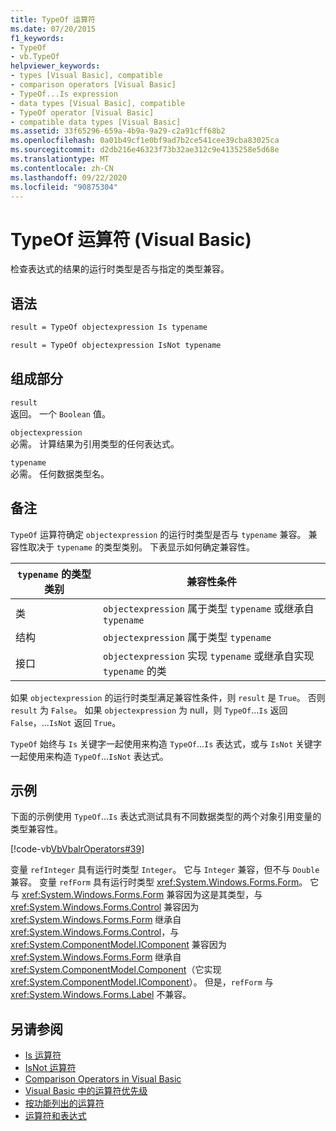 ```yaml
---
title: TypeOf 运算符
ms.date: 07/20/2015
f1_keywords:
- TypeOf
- vb.TypeOf
helpviewer_keywords:
- types [Visual Basic], compatible
- comparison operators [Visual Basic]
- TypeOf...Is expression
- data types [Visual Basic], compatible
- TypeOf operator [Visual Basic]
- compatible data types [Visual Basic]
ms.assetid: 33f65296-659a-4b9a-9a29-c2a91cff68b2
ms.openlocfilehash: 0a01b49cf1e0bf9ad7b2ce541cee39cba83025ca
ms.sourcegitcommit: d2db216e46323f73b32ae312c9e4135258e5d68e
ms.translationtype: MT
ms.contentlocale: zh-CN
ms.lasthandoff: 09/22/2020
ms.locfileid: "90875304"
---
```

# <a name="typeof-operator-visual-basic"></a>TypeOf 运算符 (Visual Basic)

检查表达式的结果的运行时类型是否与指定的类型兼容。
  
## <a name="syntax"></a>语法  
  
```vb  
result = TypeOf objectexpression Is typename  
```  
  
```vb  
result = TypeOf objectexpression IsNot typename  
```  
  
## <a name="parts"></a>组成部分  

 `result`  
 返回。 一个 `Boolean` 值。  
  
 `objectexpression`  
 必需。 计算结果为引用类型的任何表达式。  
  
 `typename`  
 必需。 任何数据类型名。  
  
## <a name="remarks"></a>备注  

 `TypeOf` 运算符确定 `objectexpression` 的运行时类型是否与 `typename` 兼容。 兼容性取决于 `typename` 的类型类别。 下表显示如何确定兼容性。  
  
|`typename` 的类型类别|兼容性条件|  
|---------------------------------|-----------------------------|  
|类|`objectexpression` 属于类型 `typename` 或继承自 `typename`|  
|结构|`objectexpression` 属于类型 `typename`|  
|接口|`objectexpression` 实现 `typename` 或继承自实现 `typename` 的类|  
  
 如果 `objectexpression` 的运行时类型满足兼容性条件，则 `result` 是 `True`。 否则 `result` 为 `False`。  如果 `objectexpression` 为 null，则 `TypeOf`...`Is` 返回 `False`，...`IsNot` 返回 `True`。  
  
 `TypeOf` 始终与 `Is` 关键字一起使用来构造 `TypeOf`...`Is` 表达式，或与 `IsNot` 关键字一起使用来构造 `TypeOf`...`IsNot` 表达式。  
  
## <a name="example"></a>示例  

 下面的示例使用 `TypeOf`...`Is` 表达式测试具有不同数据类型的两个对象引用变量的类型兼容性。  
  
 [!code-vb[VbVbalrOperators#39](~/samples/snippets/visualbasic/VS_Snippets_VBCSharp/VbVbalrOperators/VB/Class1.vb#39)]  
  
 变量 `refInteger` 具有运行时类型 `Integer`。 它与 `Integer` 兼容，但不与 `Double` 兼容。 变量 `refForm` 具有运行时类型 <xref:System.Windows.Forms.Form>。 它与 <xref:System.Windows.Forms.Form> 兼容因为这是其类型，与 <xref:System.Windows.Forms.Control> 兼容因为 <xref:System.Windows.Forms.Form> 继承自 <xref:System.Windows.Forms.Control>，与 <xref:System.ComponentModel.IComponent> 兼容因为 <xref:System.Windows.Forms.Form> 继承自 <xref:System.ComponentModel.Component>（它实现 <xref:System.ComponentModel.IComponent>）。 但是，`refForm` 与 <xref:System.Windows.Forms.Label> 不兼容。  
  
## <a name="see-also"></a>另请参阅

- [Is 运算符](is-operator.md)
- [IsNot 运算符](isnot-operator.md)
- [Comparison Operators in Visual Basic](../../programming-guide/language-features/operators-and-expressions/comparison-operators.md)
- [Visual Basic 中的运算符优先级](operator-precedence.md)
- [按功能列出的运算符](operators-listed-by-functionality.md)
- [运算符和表达式](../../programming-guide/language-features/operators-and-expressions/index.md)
